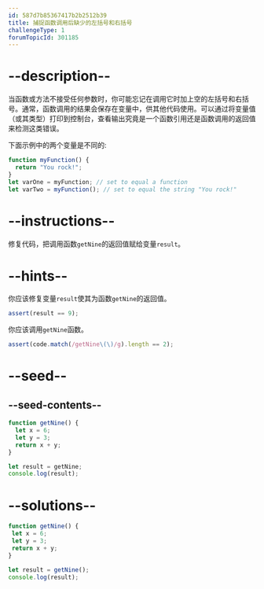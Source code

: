 ```yaml
---
id: 587d7b85367417b2b2512b39
title: 捕捉函数调用后缺少的左括号和右括号
challengeType: 1
forumTopicId: 301185
---
```


# --description--

当函数或方法不接受任何参数时，你可能忘记在调用它时加上空的左括号和右括号。通常，函数调用的结果会保存在变量中，供其他代码使用。可以通过将变量值（或其类型）打印到控制台，查看输出究竟是一个函数引用还是函数调用的返回值来检测这类错误。

下面示例中的两个变量是不同的:

```js
function myFunction() {
  return "You rock!";
}
let varOne = myFunction; // set to equal a function
let varTwo = myFunction(); // set to equal the string "You rock!"
```

# --instructions--

修复代码，把调用函数`getNin​​e`的返回值赋给变量`result`。

# --hints--

你应该修复变量`result`使其为函数`getNine`的返回值。

```js
assert(result == 9);
```

你应该调用`getNine`函数。

```js
assert(code.match(/getNine\(\)/g).length == 2);
```

# --seed--

## --seed-contents--

```js
function getNine() {
  let x = 6;
  let y = 3;
  return x + y;
}

let result = getNine;
console.log(result);
```

# --solutions--

```js
function getNine() {
 let x = 6;
 let y = 3;
 return x + y;
}

let result = getNine();
console.log(result);
```
